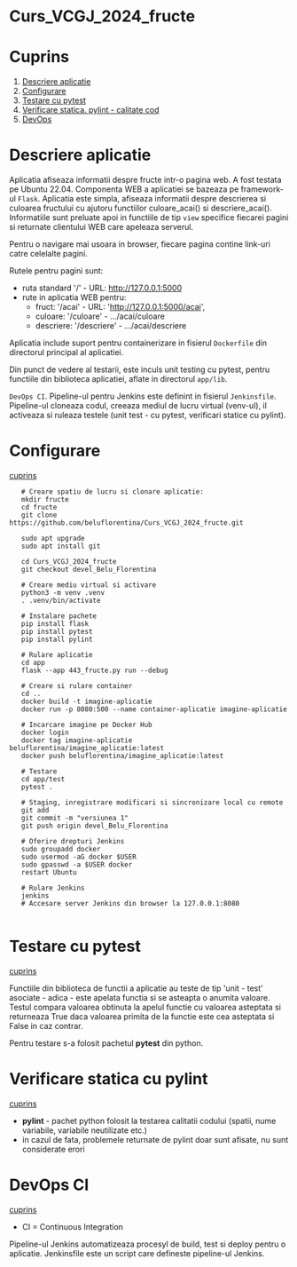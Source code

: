 # Curs_VCGJ_2024_fructe

# Cuprins

1. [Descriere aplicatie](#descriere-aplicatie)
1. [Configurare](#configurare)
1. [Testare cu pytest](#testare-cu-pytest)
1. [Verificare statica. pylint - calitate cod](#verificare-statica-cu-pylint)
1. [DevOps](#devops-ci)

   

# Descriere aplicatie

Aplicatia afiseaza informatii despre fructe intr-o pagina web. A fost testata pe Ubuntu 22.04.
Componenta WEB a aplicatiei se bazeaza pe framework-ul `Flask`.
Aplicatia este simpla, afiseaza informatii despre descrierea si culoarea fructului cu ajutoru functiilor culoare_acai() si descriere_acai().
Informatiile sunt preluate apoi in functiile de tip `view` specifice fiecarei pagini si returnate clientului WEB care apeleaza serverul.

Pentru o navigare mai usoara in browser, fiecare pagina contine link-uri catre celelalte pagini.

Rutele pentru pagini sunt:
 * ruta standard '/' - URL: http://127.0.0.1:5000
 * rute in aplicatia WEB pentru:
   * fruct:     '/acai' - URL: 'http://127.0.0.1:5000/acai',
   * culoare:   '/culoare' -                        .../acai/culoare
   * descriere: '/descriere' -                      .../acai/descriere

Aplicatia include suport pentru containerizare in fisierul `Dockerfile` din directorul principal al aplicatiei.

Din punct de vedere al testarii, este inculs unit testing cu pytest, pentru functiile din biblioteca aplicatiei, aflate in directorul `app/lib`.

`DevOps CI`.
Pipeline-ul pentru Jenkins este definint in fisierul `Jenkinsfile`.
Pipeline-ul cloneaza codul, creeaza mediul de lucru virtual (venv-ul), il activeaza si ruleaza testele (unit test - cu pytest, verificari statice cu pylint).


# Configurare
[cuprins](#cuprins)


```text 
   # Creare spatiu de lucru si clonare aplicatie:   
   mkdir fructe
   cd fructe
   git clone https://github.com/beluflorentina/Curs_VCGJ_2024_fructe.git

   sudo apt upgrade
   sudo apt install git

   cd Curs_VCGJ_2024_fructe
   git checkout devel_Belu_Florentina
   
   # Creare mediu virtual si activare
   python3 -m venv .venv
   . .venv/bin/activate
   
   # Instalare pachete
   pip install flask
   pip install pytest
   pip install pylint
   
   # Rulare aplicatie
   cd app
   flask --app 443_fructe.py run --debug

   # Creare si rulare container
   cd ..
   docker build -t imagine-aplicatie
   docker run -p 8080:500 --name container-aplicatie imagine-aplicatie
   
   # Incarcare imagine pe Docker Hub
   docker login
   docker tag imagine-aplicatie beluflorentina/imagine_aplicatie:latest
   docker push beluflorentina/imagine_aplicatie:latest
   
   # Testare
   cd app/test
   pytest .
   
   # Staging, inregistrare modificari si sincronizare local cu remote
   git add
   git commit -m "versiunea 1"
   git push origin devel_Belu_Florentina
   
   # Oferire drepturi Jenkins
   sudo groupadd docker
   sudo usermod -aG docker $USER
   sudo gpasswd -a $USER docker
   restart Ubuntu
   
   # Rulare Jenkins
   jenkins
   # Accesare server Jenkins din browser la 127.0.0.1:8080
   
```


# Testare cu pytest
[cuprins](#cuprins)

Functiile din biblioteca de functii a aplicatie au teste de tip 'unit - test' asociate - adica - este apelata functia si se asteapta o anumita valoare.
Testul compara valoarea obtinuta la apelul functie cu valoarea asteptata si returneaza True daca valoarea primita de la functie este cea asteptata si False in caz contrar.

Pentru testare s-a folosit pachetul **pytest** din python. 



# Verificare statica cu pylint
[cuprins](#cuprins)

- **pylint** - pachet python folosit la testarea calitatii codului (spatii, nume variabile, variabile neutilizate etc.)
- in cazul de fata, problemele returnate de pylint doar sunt afisate, nu sunt considerate erori



# DevOps CI
[cuprins](#cuprins)
- CI = Continuous Integration

Pipeline-ul Jenkins automatizeaza procesyl de build, test si deploy pentru o aplicatie. Jenkinsfile este un script care defineste pipeline-ul Jenkins.

